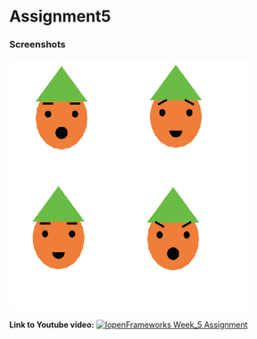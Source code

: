 # Assignment5

### Screenshots
![](images/img.jpg)
<br>


**Link to Youtube video:**
[![IopenFrameworks Week_5 Assignment](https://img.youtube.com/vi/cAjIzr_ce-c/0.jpg)](http://www.youtube.com/watch?v=cAjIzr_ce-c "ASSIGN5")




